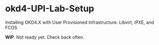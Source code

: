 # okd4-UPI-Lab-Setup
Installing OKD4.X with User Provisioned Infrastructure.  Libvirt, iPXE, and FCOS

__WIP__. Not ready yet.  Check back often.
